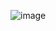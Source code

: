 ![image](https://github.com/web-god/ordered-lists-design/assets/132649294/ff5116b4-3695-4c8b-b1b3-74f56b6049af)
